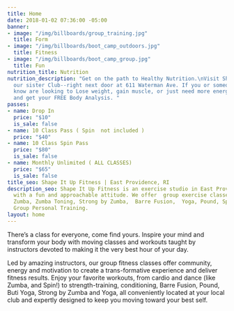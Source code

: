 ```yaml
---
title: Home
date: 2018-01-02 07:36:00 -05:00
banner:
- image: "/img/billboards/group_training.jpg"
  title: Form
- image: "/img/billboards/boot_camp_outdoors.jpg"
  title: Fitness
- image: "/img/billboards/boot_camp_group.jpg"
  title: Fun
nutrition_title: Nutrition
nutrition_description: "Get on the path to Healthy Nutrition.\nVisit Shape It Up Nutrition,
  our sister Club--right next door at 611 Waterman Ave. If you or someone you may
  know are looking to Lose weight, gain muscle, or just need more energy. Stop in
  and get your FREE Body Analysis. "
passes:
- name: Drop In
  price: "$10"
  is_sale: false
- name: 10 Class Pass ( Spin  not included )
  price: "$40"
- name: 10 Class Spin Pass
  price: "$80"
  is_sale: false
- name: Monthly Unlimited ( ALL CLASSES)
  price: "$65"
  is_sale: false
title_seo: Shape It Up Fitness | East Providence, RI
description_seo: Shape It Up Fitness is an exercise studio in East Providence, RI,
  with a fun and approachable attitude. We offer  group exercise classes, including
  Zumba, Zumba Toning, Strong by Zumba,  Barre Fusion,  Yoga, Pound, Spin, and Small
  Group Personal Training.
layout: home
---
```



There’s a class for everyone, come find yours. Inspire your mind and transform your body with moving classes and workouts taught by instructors devoted to making it the very best hour of your day.

Led by amazing instructors, our group fitness classes offer community, energy and motivation to create a trans-formative experience and deliver fitness results. Enjoy your favorite workouts, from cardio and dance (like Zumba, and Spin!) to strength-training, conditioning, Barre Fusion, Pound, Buti Yoga, Strong by Zumba and Yoga, all conveniently located at your local club and expertly designed to keep you moving toward your best self. 